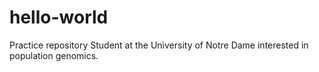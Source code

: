 # hello-world
Practice repository
Student at the University of Notre Dame interested in population genomics.
